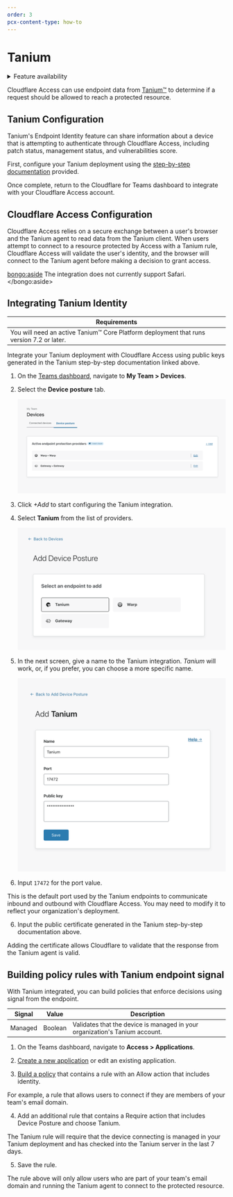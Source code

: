 ```yaml
---
order: 3
pcx-content-type: how-to
---
```


# Tanium

<details>
<summary>Feature availability</summary>
<div>

| Operating Systems          | [WARP mode required](/connections/connect-devices/warp#warp-client-modes) | [Teams plans](https://www.cloudflare.com/teams-pricing/) |
| -------------------------- | ------------------------------------------------------------------------- | -------------------------------------------------------- |
| Any OS supported by Tanium | WARP with Gateway                                                         | All plans                                                |

</div>
</details>

Cloudflare Access can use endpoint data from [Tanium™](https://www.tanium.com/) to determine if a request should be allowed to reach a protected resource.

## Tanium Configuration

Tanium's Endpoint Identity feature can share information about a device that is attempting to authenticate through Cloudflare Access, including patch status, management status, and vulnerabilities score.

First, configure your Tanium deployment using the [step-by-step documentation](https://docs.tanium.com/endpoint_identity/endpoint_identity/userguide.html) provided.

Once complete, return to the Cloudflare for Teams dashboard to integrate with your Cloudflare Access account.

## Cloudflare Access Configuration

Cloudflare Access relies on a secure exchange between a user's browser and the Tanium agent to read data from the Tanium client. When users attempt to connect to a resource protected by Access with a Tanium rule, Cloudflare Access will validate the user's identity, and the browser will connect to the Tanium agent before making a decision to grant access.

<bongo:aside>
The integration does not currently support Safari.
</bongo:aside>

## Integrating Tanium Identity

<TableWrap>

| Requirements                                                                             |
| ---------------------------------------------------------------------------------------- |
| You will need an active Tanium™ Core Platform deployment that runs version 7.2 or later. |

</TableWrap>

Integrate your Tanium deployment with Cloudflare Access using public keys generated in the Tanium step-by-step documentation linked above.

1. On the [Teams dashboard](https://dash.teams.cloudflare.com), navigate to **My Team > Devices**.

2. Select the **Device posture** tab.

   ![Configuring Zero Trust Policy](../../static/documentation/identity/devices/add-device-posture.png)

3. Click _+Add_ to start configuring the Tanium integration.

4. Select **Tanium** from the list of providers.

   ![Configuring Zero Trust Policy](../../static/documentation/identity/devices/add-posture-tanium.png)

5. In the next screen, give a name to the Tanium integration. _Tanium_ will work, or, if you prefer, you can choose a more specific name.

   ![Configuring Zero Trust Policy](../../static/documentation/identity/devices/tanium-setup.png)

6. Input `17472` for the port value.

This is the default port used by the Tanium endpoints to communicate inbound and outbound with Cloudflare Access. You may need to modify it to reflect your organization's deployment.

6. Input the public certificate generated in the Tanium step-by-step documentation above.

Adding the certificate allows Cloudflare to validate that the response from the Tanium agent is valid.

## Building policy rules with Tanium endpoint signal

With Tanium integrated, you can build policies that enforce decisions using signal from the endpoint.

| Signal  | Value   | Description                                                                 |
| ------- | ------- | --------------------------------------------------------------------------- |
| Managed | Boolean | Validates that the device is managed in your organization's Tanium account. |

1. On the Teams dashboard, navigate to **Access > Applications**.

2. [Create a new application](/applications/) or edit an existing application.

3. [Build a policy](/policies/zero-trust/policy-management) that contains a rule with an Allow action that includes identity.

For example, a rule that allows users to connect if they are members of your team's email domain.

4. Add an additional rule that contains a Require action that includes Device Posture and choose Tanium.

The Tanium rule will require that the device connecting is managed in your Tanium deployment and has checked into the Tanium server in the last 7 days.

5. Save the rule.

The rule above will only allow users who are part of your team's email domain and running the Tanium agent to connect to the protected resource.
